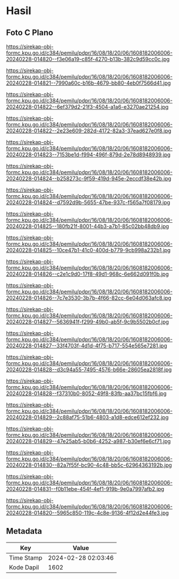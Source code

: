 # Hasil

## Foto C Plano

https://sirekap-obj-formc.kpu.go.id/c384/pemilu/pdpr/16/08/18/20/06/1608182006006-20240228-014820--f3e06a19-c85f-4270-b13b-382c9d59cc0c.jpg

https://sirekap-obj-formc.kpu.go.id/c384/pemilu/pdpr/16/08/18/20/06/1608182006006-20240228-014821--7990a60c-b16b-4679-bb80-4eb0f7566d41.jpg

https://sirekap-obj-formc.kpu.go.id/c384/pemilu/pdpr/16/08/18/20/06/1608182006006-20240228-014822--6ef379d2-21f3-4504-a1a6-e3270ae21254.jpg

https://sirekap-obj-formc.kpu.go.id/c384/pemilu/pdpr/16/08/18/20/06/1608182006006-20240228-014822--2e23e609-282d-4172-82a3-37ead627e0f8.jpg

https://sirekap-obj-formc.kpu.go.id/c384/pemilu/pdpr/16/08/18/20/06/1608182006006-20240228-014823--7153be1d-f994-496f-879d-2e78d8948939.jpg

https://sirekap-obj-formc.kpu.go.id/c384/pemilu/pdpr/16/08/18/20/06/1608182006006-20240228-014824--b258273c-9f59-419d-945e-2eccdf38e42b.jpg

https://sirekap-obj-formc.kpu.go.id/c384/pemilu/pdpr/16/08/18/20/06/1608182006006-20240228-014824--d7592d9b-5655-47be-937c-f565a7f08179.jpg

https://sirekap-obj-formc.kpu.go.id/c384/pemilu/pdpr/16/08/18/20/06/1608182006006-20240228-014825--180fb21f-8001-44b3-a7b1-85c02bb48db9.jpg

https://sirekap-obj-formc.kpu.go.id/c384/pemilu/pdpr/16/08/18/20/06/1608182006006-20240228-014825--10ce47b1-41c0-400d-b779-9cb998a232b1.jpg

https://sirekap-obj-formc.kpu.go.id/c384/pemilu/pdpr/16/08/18/20/06/1608182006006-20240228-014826--c2e1c9d0-17f8-49d1-968c-6e662d091f0b.jpg

https://sirekap-obj-formc.kpu.go.id/c384/pemilu/pdpr/16/08/18/20/06/1608182006006-20240228-014826--7c7e3530-3b7b-4f66-82cc-6e04d063afc8.jpg

https://sirekap-obj-formc.kpu.go.id/c384/pemilu/pdpr/16/08/18/20/06/1608182006006-20240228-014827--5636941f-f299-49b0-ab5f-9c9b5502b0cf.jpg

https://sirekap-obj-formc.kpu.go.id/c384/pemilu/pdpr/16/08/18/20/06/1608182006006-20240228-014827--33f4703f-4d1d-4f75-b717-554e565e7281.jpg

https://sirekap-obj-formc.kpu.go.id/c384/pemilu/pdpr/16/08/18/20/06/1608182006006-20240228-014828--d3c94a55-7495-4576-b66e-28605ea2818f.jpg

https://sirekap-obj-formc.kpu.go.id/c384/pemilu/pdpr/16/08/18/20/06/1608182006006-20240228-014828--f37310b0-8052-49f8-83fb-aa37bc15fbf6.jpg

https://sirekap-obj-formc.kpu.go.id/c384/pemilu/pdpr/16/08/18/20/06/1608182006006-20240228-014829--2c88af75-51b6-4803-a1d8-edce612ef232.jpg

https://sirekap-obj-formc.kpu.go.id/c384/pemilu/pdpr/16/08/18/20/06/1608182006006-20240228-014829--47e25ab5-b0b6-4252-a987-b30ef6e6cf71.jpg

https://sirekap-obj-formc.kpu.go.id/c384/pemilu/pdpr/16/08/18/20/06/1608182006006-20240228-014830--82a7f55f-bc90-4c48-bb5c-62964363192b.jpg

https://sirekap-obj-formc.kpu.go.id/c384/pemilu/pdpr/16/08/18/20/06/1608182006006-20240228-014831--f0b11ebe-454f-4ef1-919b-9e0a7997afb2.jpg

https://sirekap-obj-formc.kpu.go.id/c384/pemilu/pdpr/16/08/18/20/06/1608182006006-20240228-014820--5965c850-119c-4c8e-9136-4f12d2e44fe3.jpg


## Metadata

| Key        | Value               |
| ---------- | ------------------- |
| Time Stamp | 2024-02-28 02:03:46 |
| Kode Dapil | 1602                |



